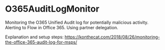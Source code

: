 # O365AuditLogMonitor
Monitoring the O365 Unified Audit log for potentially malicious activity. Alerting to Flow in Office 365. Using partner delegation.

Explanation and setup steps: 
https://konthecat.com/2018/08/26/monitoring-the-office-365-audit-log-for-msps/
